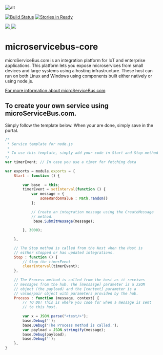 ﻿![alt](https://blogical.blob.core.windows.net/microservicebus/Logosmall.png)

[![Build Status](https://travis-ci.org/microServiceBus/microservicebus.node.svg?branch=master)](https://travis-ci.org/microServiceBus/microservicebus.node/)
[![Stories in Ready](https://badge.waffle.io/microServiceBus/microservicebus.node.svg?label=ready&title=Ready)](http://waffle.io/microServiceBus/microservicebus.node)

<a href="https://portal.azure.com/#create/Microsoft.Template/uri/https%3A%2F%2Fraw.githubusercontent.com%2FmicroServiceBus%2Fmicroservicebus.node%2Fmaster%2Fazuredeploy.json" target="_blank">
    <img src="http://azuredeploy.net/deploybutton.png"/>
</a>
<a href="http://armviz.io/#/?load=https%3A%2F%2Fraw.githubusercontent.com%2FmicroServiceBus%2Fmicroservicebus.node%2Fmaster%2Fazuredeploy.json" target="_blank">
    <img src="http://armviz.io/visualizebutton.png"/>
</a>

 
# microservicebus-core
microServiceBus.com is an integration platform for IoT and enterprise applications. This platform lets you expose microservices from small devices and large systems using a hosting infrastructure. These host can run on both Linux and Windows using components built either natively or using node.js.

[For more information about microServiceBus.com](https://microservicebus.com)

## To create your own service using microServiceBus.com.
Simply follow the template below. When your are done, simply save in the portal.

```javascript
/* 
 * Service template for node.js
 * 
 * To use this template, simply add your code in Start and Stop method
*/
var timerEvent; // In case you use a timer for fetching data
 
var exports = module.exports = {
    Start : function () {
     
        var base  = this;
        timerEvent = setInterval(function () {
            var message = {
                someRandomValue : Math.random() 
            };
                
            // Create an integration message using the CreateMessage 
            // method.
             base.SubmitMessage(message);  
             
        }, 3000);    
        
    },

    // The Stop method is called from the Host when the Host is 
    // either stopped or has updated integrations. 
    Stop : function () {
        // Stop the timerEvent
        clearInterval(timerEvent);
    },    
    
    // The Process method is called from the host as it receives 
    // messages from the hub. The [messasge] parameter is a JSON 
    // object (the payload) and the [context] parameter is a 
    // value/pair object with parameters provided by the hub.
    Process : function (message, context) {
        // TO DO! This is where you code for when a message is sent
        // to this host.
        
        var x = JSON.parse("<test/>");
        base.Debug('');
        base.Debug('The Process method is called.');
        var payload = JSON.stringify(message);
        base.Debug(payload);
        base.Debug('');
    },  
}


```
